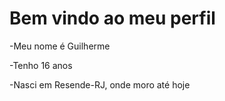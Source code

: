 # Bem vindo ao meu perfil
-Meu nome é Guilherme

-Tenho 16 anos

-Nasci em Resende-RJ, onde moro até hoje



